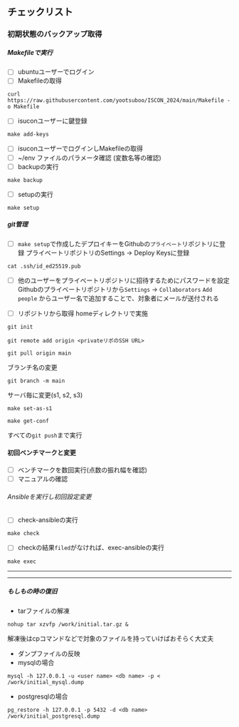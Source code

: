 ## チェックリスト

### 初期状態のバックアップ取得
##### Makefileで実行
- [ ] ubuntuユーザーでログイン
- [ ] Makefileの取得
```
curl https://raw.githubusercontent.com/yootsuboo/ISCON_2024/main/Makefile -o Makefile
```
- [ ] isuconユーザーに鍵登録
```
make add-keys
```
- [ ] isuconユーザーでログインしMakefileの取得
- [ ] ~/env ファイルのパラメータ確認 (変数名等の確認)
- [ ] backupの実行
```
make backup
```
- [ ] setupの実行
```
make setup
```

##### git管理
- [ ] `make setup`で作成したデプロイキーをGithubの`プライベート`リポジトリに登録
プライベートリポジトリのSettings -> Deploy Keysに登録
```
cat .ssh/id_ed25519.pub
``` 

- [ ] 他のユーザーをプライベートリポジトリに招待するためにパスワードを設定
Githubのプライベートリポジトリから`Settings` -> `Collaborators`
`Add people` からユーザー名で追加することで、対象者にメールが送付される

- [ ] リポジトリから取得
homeディレクトリで実施
```
git init
```
```
git remote add origin <privateリポのSSH URL>
```
```
git pull origin main
```
ブランチ名の変更
```
git branch -m main
```
サーバ毎に変更(s1, s2, s3)
```
make set-as-s1
```
```
make get-conf
```
すべての`git push`まで実行

#### 初回ベンチマークと変更
- [ ] ベンチマークを数回実行(点数の振れ幅を確認)
- [ ] マニュアルの確認

###### Ansibleを実行し初回設定変更
- [ ] check-ansibleの実行
```
make check
```
- [ ] checkの結果`filed`がなければ、exec-ansibleの実行
```
make exec
```

---
---

##### もしもの時の復旧
- tarファイルの解凍
```title:#
nohup tar xzvfp /work/initial.tar.gz &
```
解凍後はcpコマンドなどで対象のファイルを持っていけばおそらく大丈夫

- ダンプファイルの反映
- mysqlの場合
```title:#
mysql -h 127.0.0.1 -u <user name> <db name> -p < /work/initial_mysql.dump
```

- postgresqlの場合
```title:#
pg_restore -h 127.0.0.1 -p 5432 -d <db name> /work/initial_postgresql.dump
```

### 
